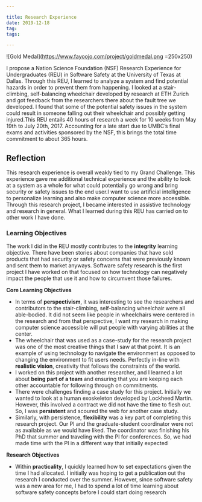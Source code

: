 ```yaml
---

title: Research Experience
date: 2019-12-18
tag:
tags:

---
```

![Gold Medal](https://www.fayoojo.com/project/goldmedal.png =250x250)

I propose a Nation Science Foundation (NSF) Research Experience for Undergraduates (REU) in Software Safety at the University of Texas at Dallas. Through this REU, I learned to analyze a system and find potential hazards in order to prevent them from happening. I looked at a stair-climbing, self-balancing wheelchair developed by research at ETH Zurich and got feedback from the researchers there about the fault tree we developed. I found that some of the potential safety issues in the system could result in someone falling out their wheelchair and possibly getting injured.This REU entails 40 hours of research a week for 10 weeks from May 19th to July 20th, 2017. Accounting for a late start due to UMBC’s final exams and activities sponsored by the NSF, this brings the total time commitment to about 365 hours.

## Reflection ##
This research experience is overall weakly tied to my Grand Challenge. This experience gave me additional technical experience and the ability to look at a system as a whole for what could potentially go wrong and bring security or safety issues to the end user.I want to use artificial intelligence to personalize learning and also make computer science more accessible. Through this research project, I became interested in assistive technology and research in general. What I learned during this REU has carried on to other work I have done.

### Learning Objectives ###
The work I did in the REU mostly contributes to the **integrity** learning objective. There have been stories about companies that have sold products that had security or safety concerns that were previously known and sent them to market anyways. Software safety research is the first project I have worked on that focused on how technology can negatively impact the people that use it and how to circumvent those failures.

**Core Learning Objectives**
- In terms of **perspectivism**, it was interesting to see the researchers and contributors to the stair-climbing, self-balancing wheelchair were all able-bodied. It did not seem like people in wheelchairs were centered in the research and from that perspective, I want my research in making computer science accessible will put people with varying abilities at the center.
- The wheelchair that was used as a case-study for the research project was one of the most creative things that I saw at that point. It is an example of using technology to navigate the environment as opposed to changing the environment to fit users needs. Perfectly in-line with **realistic vision**, creativity that follows the constraints of the world.
- I worked on this project with another researcher, and I learned a lot about **being part of a team** and ensuring that you are keeping each other accountable for following through on commitments.
- There were challenges finding a case study for this project. Initially we wanted to look at a human exoskeleton developed by Lockheed Martin. However, this involved a contract we did not have the time to flesh out. So, I was **persistent** and scoured the web for another case study.
- Similarly, with persistence, **flexibility** was a key part of completing this research project. Our PI and the graduate-student coordinator were not as available as we would have liked. The coordinator was finishing his PhD that summer and traveling with the PI for conferences. So, we had made time with the PI in a different way that initially expected

**Research Objectives**
- Within **practicality**, I quickly learned how to set expectations given the time I had allocated. I initially was hoping to get a publication out the research I conducted over the summer. However, since software safety was a new area for me, I had to spend a lot of time learning about software safety concepts before I could start doing research
